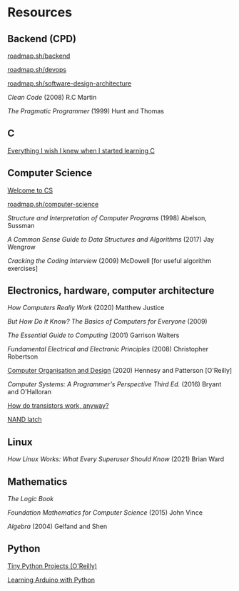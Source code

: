 # Resources

## Backend (CPD)

[roadmap.sh/backend](https://roadmap.sh/backend)

[roadmap.sh/devops](https://roadmap.sh/devops)

[roadmap.sh/software-design-architecture](https://roadmap.sh/software-design-architecture)

_Clean Code_ (2008) R.C Martin

_The Pragmatic Programmer_ (1999) Hunt and Thomas

## C

[Everything I wish I knew when I started learning C](https://tmewett.com/c-tips/)

## Computer Science

[Welcome to CS](https://runestone.academy/ns/books/published/welcomecs/index.html)

[roadmap.sh/computer-science](https://roadmap.sh/computer-science)

_Structure and Interpretation of Computer Programs_ (1998) Abelson, Sussman

_A Common Sense Guide to Data Structures and Algorithms_ (2017) Jay Wengrow

_Cracking the Coding Interview_ (2009) McDowell [for useful algorithm exercises]

## Electronics, hardware, computer architecture

_How Computers Really Work_ (2020) Matthew Justice

_But How Do It Know? The Basics of Computers for Everyone_ (2009)

_The Essential Guide to Computing_ (2001) Garrison Walters

_Fundamental Electrical and Electronic Principles_ (2008) Christopher Robertson

[Computer Organisation and Design](https://learning.oreilly.com/library/view/computer-organization-and/9781483221182/) (2020) Hennesy and Patterson [O'Reilly]

_Computer Systems: A Programmer's Perspective Third Ed._ (2016) Bryant and O'Halloran

[How do transistors work, anyway?](https://lcamtuf.substack.com/p/how-do-transistors-work-anyway)

[NAND latch](http://hyperphysics.phy-astr.gsu.edu/hbase/Electronic/nandlatch.html)

## Linux

_How Linux Works: What Every Superuser Should Know_ (2021) Brian Ward

## Mathematics

_The Logic Book_

_Foundation Mathematics for Computer Science_ (2015) John Vince

_Algebra_ (2004) Gelfand and Shen

## Python

[Tiny Python Projects (O'Reilly)](https://learning.oreilly.com/library/view/tiny-python-projects/9781617297519/)

[Learning Arduino with Python](https://realpython.com/arduino-python/)
